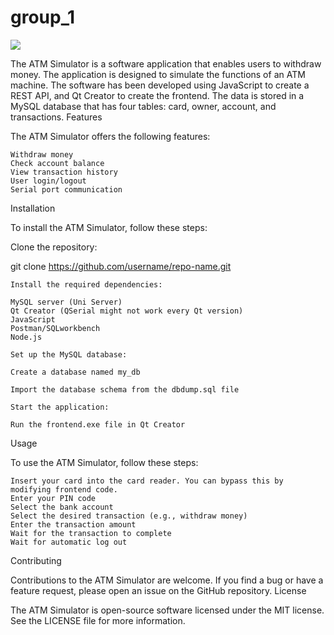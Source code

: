 # group_1

<img src="er-diagram.png">


The ATM Simulator is a software application that enables users to withdraw money. The application is designed to simulate the functions of an ATM machine. The software has been developed using JavaScript to create a REST API, and Qt Creator to create the frontend. The data is stored in a MySQL database that has four tables: card, owner, account, and transactions.
Features

The ATM Simulator offers the following features:

    Withdraw money
    Check account balance
    View transaction history
    User login/logout
    Serial port communication

Installation

To install the ATM Simulator, follow these steps:

Clone the repository:

git clone https://github.com/username/repo-name.git

    Install the required dependencies:

    MySQL server (Uni Server)
    Qt Creator (QSerial might not work every Qt version)
    JavaScript
    Postman/SQLworkbench
    Node.js

    Set up the MySQL database:

    Create a database named my_db
    
    Import the database schema from the dbdump.sql file

    Start the application:

    Run the frontend.exe file in Qt Creator

Usage

To use the ATM Simulator, follow these steps:

    Insert your card into the card reader. You can bypass this by modifying frontend code.
    Enter your PIN code
    Select the bank account
    Select the desired transaction (e.g., withdraw money)
    Enter the transaction amount
    Wait for the transaction to complete
    Wait for automatic log out

Contributing

Contributions to the ATM Simulator are welcome. If you find a bug or have a feature request, please open an issue on the GitHub repository.
License

The ATM Simulator is open-source software licensed under the MIT license. See the LICENSE file for more information.

